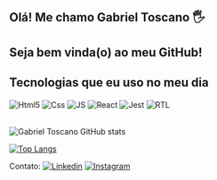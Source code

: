 ## Olá! Me chamo Gabriel Toscano 🖐️
## Seja bem vinda(o) ao meu GitHub!

## Tecnologias que eu uso no meu dia

<div style="display: inline_block">
  <img align="center" alt="Html5" src="https://user-images.githubusercontent.com/25181517/192158954-f88b5814-d510-4564-b285-dff7d6400dad.png" />
  <img align="center" alt="Css" src="https://user-images.githubusercontent.com/25181517/183898674-75a4a1b1-f960-4ea9-abcb-637170a00a75.png" />
  <img align="center" alt="JS" src="https://user-images.githubusercontent.com/25181517/117447155-6a868a00-af3d-11eb-9cfe-245df15c9f3f.png" />
  <img align="center" alt="React" src="https://user-images.githubusercontent.com/25181517/183897015-94a058a6-b86e-4e42-a37f-bf92061753e5.png" />
  <img align="center" alt="Jest" src="https://user-images.githubusercontent.com/25181517/187955005-f4ca6f1a-e727-497b-b81b-93fb9726268e.png" />
  <img align="center" alt="RTL" src="  https://www.google.com/url?sa=i&url=https%3A%2F%2Ftesting-library.com%2Fdocs%2Fqueries%2Fbyrole%2F&psig=AOvVaw3jwgkUooFYIkAwrB5OE8t9&ust=1671449478956000&source=images&cd=vfe&ved=0CA8QjRxqFwoTCOCRhNWIg_wCFQAAAAAdAAAAABAE" />
</div><br/>

![Gabriel Toscano GitHub stats](https://github-readme-stats.vercel.app/api?username=GabrielToscanoML&show_icons=true&theme=dracula&count_private=true)

[![Top Langs](https://github-readme-stats.vercel.app/api/top-langs/?username=GabrielToscanoML)](https://github.com/anuraghazra/github-readme-stats)

Contato:
[![Linkedin](https://www.google.com/url?sa=i&url=https%3A%2F%2Fwww.flaticon.com%2Fbr%2Ficone-gratis%2Flinkedin_174857&psig=AOvVaw0iswqZhdN1opzPHcEV7F_0&ust=1671449910466000&source=images&cd=vfe&ved=0CA8QjRxqFwoTCNjr4KKKg_wCFQAAAAAdAAAAABAE)](https://www.linkedin.com/in/toscanobtw/)
[![Instagram](https://www.google.com/url?sa=i&url=https%3A%2F%2Fpt.m.wikipedia.org%2Fwiki%2FFicheiro%3AInstagram_icon.png&psig=AOvVaw0KBw9EF5ceEFyeUB8Wy8FA&ust=1671450032711000&source=images&cd=vfe&ved=0CA8QjRxqFwoTCIjIid2Kg_wCFQAAAAAdAAAAABAE)](https://www.instagram.com/toscanobtw/)
